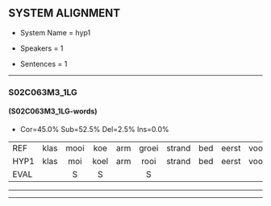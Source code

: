 
## SYSTEM ALIGNMENT

- System Name = hyp1

- Speakers = 1

- Sentences = 1

---

### S02C063M3_1LG

#### (S02C063M3_1LG-words)

- Cor=45.0%	Sub=52.5%	Del=2.5%	Ins=0.0%

|  |  |  |  |  |  |  |  |  |  |  |  |  |  |  |  |  |  |  |  |  |  |  |  |  |  |  |  |  |  |  |  |  |  |  |  |  |  |  |  |  |
|:--- |:---:|:---:|:---:|:---:|:---:|:---:|:---:|:---:|:---:|:---:|:---:|:---:|:---:|:---:|:---:|:---:|:---:|:---:|:---:|:---:|:---:|:---:|:---:|:---:|:---:|:---:|:---:|:---:|:---:|:---:|:---:|:---:|:---:|:---:|:---:|:---:|:---:|:---:|:---:|:---:|
| REF | klas | mooi | koe | arm | groei | strand | bed | eerst | voor | draai | sjaal | herfst | duur | straat | leeuw | clown | hoek | krant | hout | vriend | gauw | chips | groen | feest | reis | jas | huis | paard | vijf | muts | nieuw | kind | bang | oog | zacht | schoen | plas | neus | knoop | plank |
| HYP1 | klas | moi | koel | arm | rooi | strand | bed | eerst | voor | dri | shal | herfst | duur | straat | leuw | klauw | hoek | krant | hout | vreemd | gou | sips | groen |  | vest | vesjast | hrus | part | tert | huts | nieuw | kind | bel | ooh | zacht | schoen | plas | nus | knop | klank |
| EVAL |  | S | S |  | S |  |  |  |  | S | S |  |  |  | S | S |  |  |  | S | S | S |  | D | S | S | S | S | S | S |  |  | S | S |  |  |  | S | S | S |
---

---
